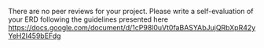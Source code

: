 There are no peer reviews for your project. Please write a self-evaluation of your ERD following the guidelines presented here https://docs.google.com/document/d/1cP98l0uVt0faBASYAbJujQRbXpR42yYeH2I459bEFdg
